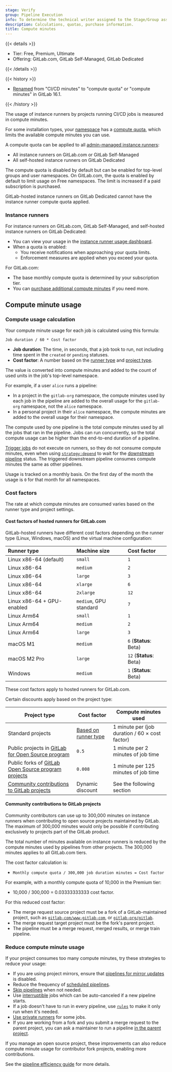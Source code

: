 ```yaml
---
stage: Verify
group: Pipeline Execution
info: To determine the technical writer assigned to the Stage/Group associated with this page, see https://handbook.gitlab.com/handbook/product/ux/technical-writing/#assignments
description: Calculations, quotas, purchase information.
title: Compute minutes
---
```


{{< details >}}

- Tier: Free, Premium, Ultimate
- Offering: GitLab.com, GitLab Self-Managed, GitLab Dedicated

{{< /details >}}

{{< history >}}

- [Renamed](https://gitlab.com/groups/gitlab-com/-/epics/2150) from "CI/CD minutes" to "compute quota" or "compute minutes" in GitLab 16.1.

{{< /history >}}

The usage of instance runners by projects running CI/CD jobs is measured in compute minutes.

For some installation types, your [namespace](../../user/namespace/_index.md) has a [compute quota](instance_runner_compute_minutes.md#compute-quota-enforcement),
which limits the available compute minutes you can use.

A compute quota can be applied to all [admin-managed instance runners](instance_runner_compute_minutes.md):

- All instance runners on GitLab.com or GitLab Self-Managed
- All self-hosted instance runners on GitLab Dedicated

The compute quota is disabled by default but can be enabled for top-level groups and user namespaces.
On GitLab.com, the quota is enabled by default to limit usage on Free namespaces. The limit is increased if a paid subscription is purchased.

GitLab-hosted instance runners on GitLab Dedicated cannot have the instance runner compute quota applied.

### Instance runners

For instance runners on GitLab.com, GitLab Self-Managed, and self-hosted instance runners on GitLab Dedicated:

- You can view your usage in the [instance runner usage dashboard](instance_runner_compute_minutes.md#view-usage).
- When a quota is enabled:
  - You receive notifications when approaching your quota limits.
  - Enforcement measures are applied when you exceed your quota.

For GitLab.com:

- The base monthly compute quota is determined by your subscription tier.
- You can [purchase additional compute minutes](../../subscriptions/gitlab_com/compute_minutes.md) if you need more.

## Compute minute usage

### Compute usage calculation

Your compute minute usage for each job is calculated using this formula:

```plaintext
Job duration / 60 * Cost factor
```

- **Job duration**: The time, in seconds, that a job took to run, not including time spent in the `created` or `pending` statuses.
- **Cost factor**: A number based on the [runner type](#cost-factors) and
  [project type](#cost-factors).

The value is converted into compute minutes and added to the count of used units
in the job's top-level namespace.

For example, if a user `alice` runs a pipeline:

- In a project in the `gitlab-org` namespace, the compute minutes used by each job in the pipeline are
  added to the overall usage for the `gitlab-org` namespace, not the `alice` namespace.
- In a personal project in their `alice` namespace, the compute minutes are added
  to the overall usage for their namespace.

The compute used by one pipeline is the total compute minutes used by all the jobs
that ran in the pipeline. Jobs can run concurrently, so the total compute usage
can be higher than the end-to-end duration of a pipeline.

[Trigger jobs](../yaml/_index.md#trigger) do not execute on runners, so they do not
consume compute minutes, even when using [`strategy:depend`](../yaml/_index.md#triggerstrategy)
to wait for the [downstream pipeline](downstream_pipelines.md) status.
The triggered downstream pipeline consumes compute minutes the same as other pipelines.

Usage is tracked on a monthly basis. On the first day of the month the usage is `0` for that month for all namespaces.

### Cost factors

The rate at which compute minutes are consumed varies based on the runner type and project settings.

#### Cost factors of hosted runners for GitLab.com

GitLab-hosted runners have different cost factors depending on the runner type
(Linux, Windows, macOS) and the virtual machine configuration:

| Runner type                | Machine size           | Cost factor             |
|:---------------------------|:-----------------------|:------------------------|
| Linux x86-64 (default)     | `small`                | `1`                     |
| Linux x86-64               | `medium`               | `2`                     |
| Linux x86-64               | `large`                | `3`                     |
| Linux x86-64               | `xlarge`               | `6`                     |
| Linux x86-64               | `2xlarge`              | `12`                    |
| Linux x86-64 + GPU-enabled | `medium`, GPU standard | `7`                     |
| Linux Arm64                | `small`                | `1`                     |
| Linux Arm64                | `medium`               | `2`                     |
| Linux Arm64                | `large`                | `3`                     |
| macOS M1                   | `medium`               | `6` (**Status**: Beta)  |
| macOS M2 Pro               | `large`                | `12` (**Status**: Beta) |
| Windows                    | `medium`               | `1` (**Status**: Beta)  |

These cost factors apply to hosted runners for GitLab.com.

Certain discounts apply based on the project type:

| Project type | Cost factor | Compute minutes used |
|--------------|-------------|---------------------|
| Standard projects | [Based on runner type](#cost-factors-of-hosted-runners-for-gitlabcom) | 1 minute per (job duration / 60 × cost factor) |
| Public projects in [GitLab for Open Source program](../../subscriptions/community_programs.md#gitlab-for-open-source) | `0.5` | 1 minute per 2 minutes of job time |
| Public forks of [GitLab Open Source program projects](../../subscriptions/community_programs.md#gitlab-for-open-source) | `0.008` | 1 minute per 125 minutes of job time |
| [Community contributions to GitLab projects](#community-contributions-to-gitlab-projects) | Dynamic discount | See the following section |

#### Community contributions to GitLab projects

Community contributors can use up to 300,000 minutes on instance runners when contributing to open source projects
maintained by GitLab. The maximum of 300,000 minutes would only be possible if contributing exclusively to projects
part of the GitLab product.

The total number of minutes available on instance runners is reduced by the compute minutes used by pipelines from
other projects. The 300,000 minutes applies to all GitLab.com tiers.

The cost factor calculation is:

- `Monthly compute quota / 300,000 job duration minutes = Cost factor`

For example, with a monthly compute quota of 10,000 in the Premium tier:

- 10,000 / 300,000 = 0.03333333333 cost factor.

For this reduced cost factor:

- The merge request source project must be a fork of a GitLab-maintained project,
  such as [`gitlab-com/www-gitlab-com`](https://gitlab.com/gitlab-com/www-gitlab-com),
  or [`gitlab-org/gitlab`](https://gitlab.com/gitlab-org/gitlab).
- The merge request target project must be the fork's parent project.
- The pipeline must be a merge request, merged results, or merge train pipeline.

### Reduce compute minute usage

If your project consumes too many compute minutes, try these strategies to reduce your usage:

- If you are using project mirrors, ensure that [pipelines for mirror updates](../../user/project/repository/mirror/pull.md#trigger-pipelines-for-mirror-updates)
  is disabled.
- Reduce the frequency of [scheduled pipelines](schedules.md).
- [Skip pipelines](_index.md#skip-a-pipeline) when not needed.
- Use [interruptible](../yaml/_index.md#interruptible) jobs which can be auto-canceled
  if a new pipeline starts.
- If a job doesn't have to run in every pipeline, use [`rules`](../jobs/job_control.md)
  to make it only run when it's needed.
- [Use private runners](../runners/runners_scope.md#group-runners) for some jobs.
- If you are working from a fork and you submit a merge request to the parent project,
  you can ask a maintainer to run a pipeline [in the parent project](merge_request_pipelines.md#run-pipelines-in-the-parent-project).

If you manage an open source project, these improvements can also reduce compute minute
usage for contributor fork projects, enabling more contributions.

See the [pipeline efficiency guide](pipeline_efficiency.md) for more details.
